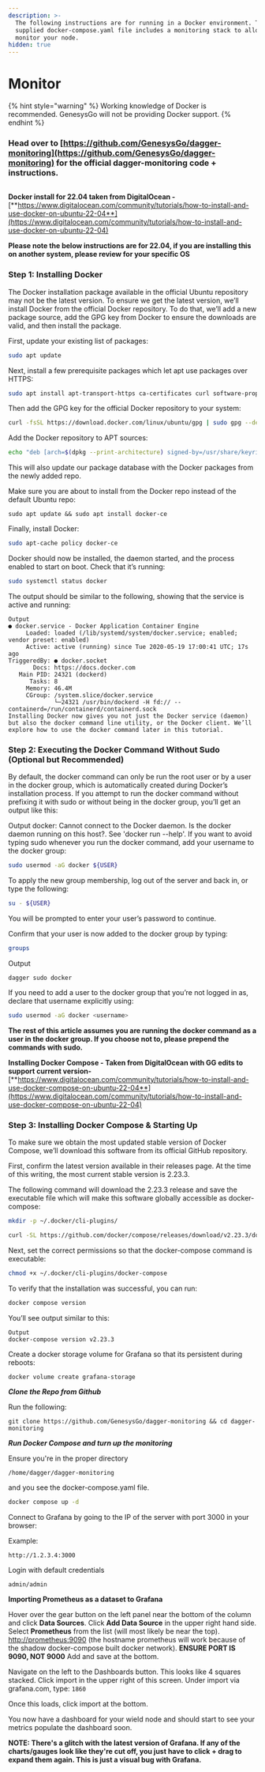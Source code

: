 ```yaml
---
description: >-
  The following instructions are for running in a Docker environment. The
  supplied docker-compose.yaml file includes a monitoring stack to allow you to
  monitor your node.
hidden: true
---
```


# Monitor

{% hint style="warning" %}
Working knowledge of Docker is recommended. GenesysGo will not be providing Docker support.
{% endhint %}

### Head over to [https://github.com/GenesysGo/dagger-monitoring](https://github.com/GenesysGo/dagger-monitoring) for the official dagger-monitoring code + instructions.

<figure><img src="../.gitbook/assets/image (1) (1).png" alt=""><figcaption></figcaption></figure>

**Docker install for 22.04 taken from DigitalOcean -** [**https://www.digitalocean.com/community/tutorials/how-to-install-and-use-docker-on-ubuntu-22-04**](https://www.digitalocean.com/community/tutorials/how-to-install-and-use-docker-on-ubuntu-22-04)

**Please note the below instructions are for 22.04, if you are installing this on another system, please review for your specific OS**

### Step 1: Installing Docker

The Docker installation package available in the official Ubuntu repository may not be the latest version. To ensure we get the latest version, we’ll install Docker from the official Docker repository. To do that, we’ll add a new package source, add the GPG key from Docker to ensure the downloads are valid, and then install the package.

First, update your existing list of packages:

```sh
sudo apt update
```

Next, install a few prerequisite packages which let apt use packages over HTTPS:

```bash
sudo apt install apt-transport-https ca-certificates curl software-properties-common
```

Then add the GPG key for the official Docker repository to your system:

```bash
curl -fsSL https://download.docker.com/linux/ubuntu/gpg | sudo gpg --dearmor -o /usr/share/keyrings/docker-archive-keyring.gpg
```

Add the Docker repository to APT sources:

```bash
echo "deb [arch=$(dpkg --print-architecture) signed-by=/usr/share/keyrings/docker-archive-keyring.gpg] https://download.docker.com/linux/ubuntu $(lsb_release -cs) stable" | sudo tee /etc/apt/sources.list.d/docker.list > /dev/null
```

This will also update our package database with the Docker packages from the newly added repo.

Make sure you are about to install from the Docker repo instead of the default Ubuntu repo:

```basic
sudo apt update && sudo apt install docker-ce
```

Finally, install Docker:

```bash
sudo apt-cache policy docker-ce 
```

Docker should now be installed, the daemon started, and the process enabled to start on boot. Check that it’s running:

```bash
sudo systemctl status docker
```

The output should be similar to the following, showing that the service is active and running:

```
Output
● docker.service - Docker Application Container Engine
     Loaded: loaded (/lib/systemd/system/docker.service; enabled; vendor preset: enabled)
     Active: active (running) since Tue 2020-05-19 17:00:41 UTC; 17s ago
TriggeredBy: ● docker.socket
       Docs: https://docs.docker.com
   Main PID: 24321 (dockerd)
      Tasks: 8
     Memory: 46.4M
     CGroup: /system.slice/docker.service
             └─24321 /usr/bin/dockerd -H fd:// --containerd=/run/containerd/containerd.sock
Installing Docker now gives you not just the Docker service (daemon) but also the docker command line utility, or the Docker client. We’ll explore how to use the docker command later in this tutorial.
```

### Step 2: Executing the Docker Command Without Sudo (Optional but Recommended)

By default, the docker command can only be run the root user or by a user in the docker group, which is automatically created during Docker’s installation process. If you attempt to run the docker command without prefixing it with sudo or without being in the docker group, you’ll get an output like this:

Output docker: Cannot connect to the Docker daemon. Is the docker daemon running on this host?. See 'docker run --help'. If you want to avoid typing sudo whenever you run the docker command, add your username to the docker group:

```bash
sudo usermod -aG docker ${USER}
```

To apply the new group membership, log out of the server and back in, or type the following:

```bash
su - ${USER}
```

You will be prompted to enter your user’s password to continue.

Confirm that your user is now added to the docker group by typing:

```bash
groups
```

Output

```
dagger sudo docker
```

If you need to add a user to the docker group that you’re not logged in as, declare that username explicitly using:

```bash
sudo usermod -aG docker <username>
```

**The rest of this article assumes you are running the docker command as a user in the docker group. If you choose not to, please prepend the commands with sudo.**

**Installing Docker Compose - Taken from DigitalOcean with GG edits to support current version-** [**https://www.digitalocean.com/community/tutorials/how-to-install-and-use-docker-compose-on-ubuntu-22-04**](https://www.digitalocean.com/community/tutorials/how-to-install-and-use-docker-compose-on-ubuntu-22-04)

### Step 3: Installing Docker Compose & Starting Up

To make sure we obtain the most updated stable version of Docker Compose, we’ll download this software from its official GitHub repository.

First, confirm the latest version available in their releases page. At the time of this writing, the most current stable version is 2.23.3.

The following command will download the 2.23.3 release and save the executable file which will make this software globally accessible as docker-compose:

```bash
mkdir -p ~/.docker/cli-plugins/
```

```sh
curl -SL https://github.com/docker/compose/releases/download/v2.23.3/docker-compose-linux-x86_64 -o ~/.docker/cli-plugins/docker-compose
```

Next, set the correct permissions so that the docker-compose command is executable:

```sh
chmod +x ~/.docker/cli-plugins/docker-compose
```

To verify that the installation was successful, you can run:

```sh
docker compose version
```

You’ll see output similar to this:

```
Output
docker-compose version v2.23.3
```

Create a docker storage volume for Grafana so that its persistent during reboots:

```sh
docker volume create grafana-storage
```

_**Clone the Repo from Github**_

Run the following:

```
git clone https://github.com/GenesysGo/dagger-monitoring && cd dagger-monitoring
```

_**Run Docker Compose and turn up the monitoring**_

Ensure you're in the proper directory

```
/home/dagger/dagger-monitoring
```

and you see the docker-compose.yaml file.

```sh
docker compose up -d
```

Connect to Grafana by going to the IP of the server with port 3000 in your browser:

Example:

```
http://1.2.3.4:3000
```

Login with default credentials

```
admin/admin
```

**Importing Prometheus as a dataset to Grafana**

Hover over the gear button on the left panel near the bottom of the column and click **Data Sources**. Click **Add Data Source** in the upper right hand side. Select **Prometheus** from the list (will most likely be near the top). [http://prometheus:9090](http://prometheus:9090/) (the hostname prometheus will work because of the shadow docker-compose built docker network). **ENSURE PORT IS 9090, NOT 9000** Add and save at the bottom.

Navigate on the left to the Dashboards button. This looks like 4 squares stacked. Click import in the upper right of this screen. Under import via grafana.com, type: `1860`

Once this loads, click import at the bottom.

You now have a dashboard for your wield node and should start to see your metrics populate the dashboard soon.

**NOTE: There's a glitch with the latest version of Grafana. If any of the charts/gauges look like they're cut off, you just have to click + drag to expand them again. This is just a visual bug with Grafana.**
